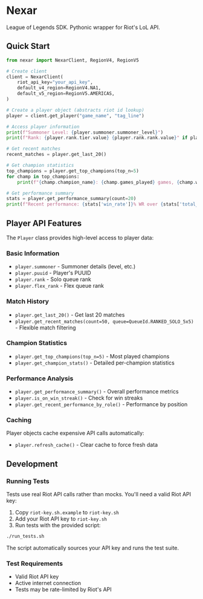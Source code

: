 # Nexar

League of Legends SDK. Pythonic wrapper for Riot's LoL API.

## Quick Start

```python
from nexar import NexarClient, RegionV4, RegionV5

# Create client
client = NexarClient(
    riot_api_key="your_api_key",
    default_v4_region=RegionV4.NA1,
    default_v5_region=RegionV5.AMERICAS,
)

# Create a player object (abstracts riot id lookup)
player = client.get_player("game_name", "tag_line")

# Access player information
print(f"Summoner Level: {player.summoner.summoner_level}")
print(f"Rank: {player.rank.tier.value} {player.rank.rank.value}" if player.rank else "Unranked")

# Get recent matches
recent_matches = player.get_last_20()

# Get champion statistics
top_champions = player.get_top_champions(top_n=5)
for champ in top_champions:
    print(f"{champ.champion_name}: {champ.games_played} games, {champ.win_rate:.1f}% WR")

# Get performance summary
stats = player.get_performance_summary(count=20)
print(f"Recent performance: {stats['win_rate']}% WR over {stats['total_games']} games")
```

## Player API Features

The `Player` class provides high-level access to player data:

### Basic Information
- `player.summoner` - Summoner details (level, etc.)
- `player.puuid` - Player's PUUID
- `player.rank` - Solo queue rank
- `player.flex_rank` - Flex queue rank

### Match History
- `player.get_last_20()` - Get last 20 matches
- `player.get_recent_matches(count=50, queue=QueueId.RANKED_SOLO_5x5)` - Flexible match filtering

### Champion Statistics
- `player.get_top_champions(top_n=5)` - Most played champions
- `player.get_champion_stats()` - Detailed per-champion statistics

### Performance Analysis
- `player.get_performance_summary()` - Overall performance metrics
- `player.is_on_win_streak()` - Check for win streaks
- `player.get_recent_performance_by_role()` - Performance by position

### Caching
Player objects cache expensive API calls automatically:
- `player.refresh_cache()` - Clear cache to force fresh data

## Development

### Running Tests

Tests use real Riot API calls rather than mocks. You'll need a valid Riot API key:

1. Copy `riot-key.sh.example` to `riot-key.sh`
2. Add your Riot API key to `riot-key.sh`
3. Run tests with the provided script:

```bash
./run_tests.sh
```

The script automatically sources your API key and runs the test suite.

### Test Requirements

- Valid Riot API key
- Active internet connection
- Tests may be rate-limited by Riot's API
